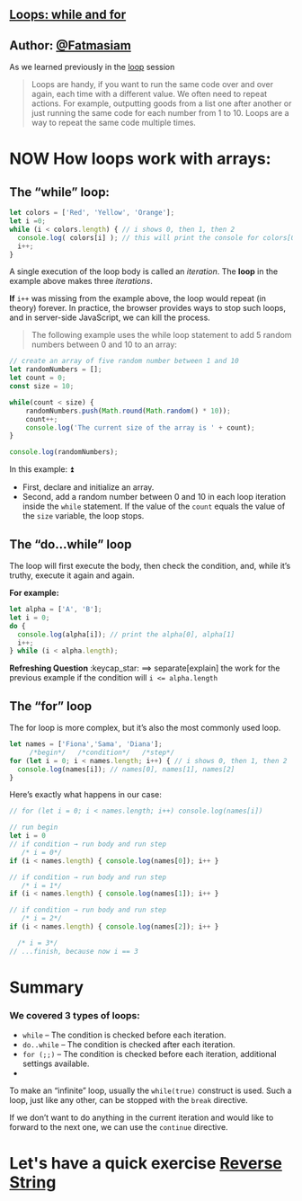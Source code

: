 ## <a href='#loops' id='loops'>Loops: while and for </a>

**Author**: [@Fatmasiam](https://github.com/Fatmasiam)
----
  As we learned previously in the [loop](../session-13/loops.md) session 

  >Loops are handy, if you want to run the same code over and over again, each time with a different value.
We often need to repeat actions.
For example, outputting goods from a list one after another or just running the same code for each number from 1 to 10.
Loops are a way to repeat the same code multiple times.

# **NOW** How loops work with arrays:

## The **“while”** loop:

```js
let colors = ['Red', 'Yellow', 'Orange'];
let i =0;
while (i < colors.length) { // i shows 0, then 1, then 2
  console.log( colors[i] ); // this will print the console for colors[0], colors[1], colors[2]
  i++;
}
```

A single execution of the loop body is called an _iteration_. The **loop** in the example above makes three _iterations_.

**If** `i++` was missing from the example above, the loop would repeat (in theory) forever.
In practice, the browser provides ways to stop such loops, and in server-side JavaScript, we can kill the process.

> The following example uses the while loop statement to add 5 random numbers between 0 and 10 to an array:
```js
// create an array of five random number between 1 and 10
let randomNumbers = [];
let count = 0;
const size = 10;

while(count < size) {
    randomNumbers.push(Math.round(Math.random() * 10));
    count++;
    console.log('The current size of the array is ' + count);
}

console.log(randomNumbers);

```

In this example: :arrow_double_up: 
  * First, declare and initialize an array.
  * Second, add a random number between 0 and 10 in each loop iteration inside the `while` statement. If the value of the `count` equals the value of the `size` variable, the loop stops.


## The **“do…while”** loop

The loop will first execute the body, then check the condition, and, while it’s truthy, execute it again and again.

**For example:**

```js
let alpha = ['A', 'B'];
let i = 0;
do {
  console.log(alpha[i]); // print the alpha[0], alpha[1]
  i++;
} while (i < alpha.length);

```
**Refreshing Question** :keycap_star:  ==> separate[explain] the work for the previous example if the condition will  `i <= alpha.length`


## The **“for”** loop
 The for loop is more complex, but it’s also the most commonly used loop.

```js
let names = ['Fiona','Sama', 'Diana'];
     /*begin*/   /*condition*/   /*step*/
for (let i = 0; i < names.length; i++) { // i shows 0, then 1, then 2
  console.log(names[i]); // names[0], names[1], names[2]
}

```
Here’s exactly what happens in our case:

```js
// for (let i = 0; i < names.length; i++) console.log(names[i])

// run begin
let i = 0
// if condition → run body and run step 
   /* i = 0*/
if (i < names.length) { console.log(names[0]); i++ }

// if condition → run body and run step
   /* i = 1*/
if (i < names.length) { console.log(names[1]); i++ }

// if condition → run body and run step
   /* i = 2*/
if (i < names.length) { console.log(names[2]); i++ }

  /* i = 3*/
// ...finish, because now i == 3

```



# Summary
### We covered 3 types of loops:

* `while` – The condition is checked before each iteration.
* `do..while` – The condition is checked after each iteration.
* `for (;;)` – The condition is checked before each iteration, additional settings available.
* 
To make an “infinite” loop, usually the `while(true)` construct is used. Such a loop, just like any other, can be stopped with the `break` directive.

If we don’t want to do anything in the current iteration and would like to forward to the next one, we can use the `continue` directive.


# Let's have a quick exercise  [Reverse String](https://leetcode.com/problems/reverse-string/)



